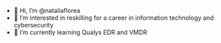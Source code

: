 - 👋 Hi, I’m @nataliaflorea
- 👀 I’m interested in reskilling for a career in information technology and cybersecurity
- 🌱 I’m currently learning Qualys EDR and VMDR


<!---
nataliaflorea/nataliaflorea is a ✨ special ✨ repository because its `README.md` (this file) appears on your GitHub profile.
You can click the Preview link to take a look at your changes.
--->
